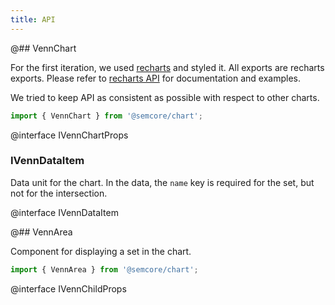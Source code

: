 ```yaml
---
title: API
---
```


@## VennChart

For the first iteration, we used [recharts](http://recharts.org) and styled it. All exports are recharts exports. Please refer to [recharts API](http://recharts.org/en-US/api) for documentation and examples.

We tried to keep API as consistent as possible with respect to other charts.

```js
import { VennChart } from '@semcore/chart';
```

@interface IVennChartProps

### IVennDataItem

Data unit for the chart. In the data, the `name` key is required for the set, but not for the intersection.

@interface IVennDataItem

@## VennArea

Component for displaying a set in the chart.

```js
import { VennArea } from '@semcore/chart';
```

@interface IVennChildProps
